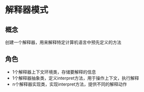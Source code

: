 # 解释器模式
## 概念
创建一个解释器，用来解释特定计算机语言中预先定义的方法

## 角色
- 1个解释器上下文环境类，存储要解释的信息
- 1个解释器抽象类，定义interpret方法，用于操作上下文，执行解释
- n个解释器实现类，实现interpret方法，提供不同的解释动作
